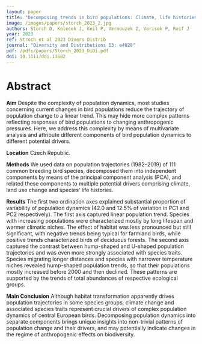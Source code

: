 ```yaml
---
layout: paper
title: "Decomposing trends in bird populations: Climate, life histories and habitat affect different aspects of population change"
image: /images/papers/storch_2023_2.jpg
authors: Storch D, Kolecek J, Keil P, Vermouzek Z, Vorisek P, Reif J
year: 2023
ref: Stroch et al 2023 Divers Distrib
journal: "Diversity and Distributions 13: e4028"
pdf: /pdfs/papers/Storch_2023_DiDi.pdf
doi: 10.1111/ddi.13682
---
```


# Abstract

**Aim** Despite the complexity of population dynamics, most studies concerning current changes in bird populations reduce the trajectory of population change to a linear trend. This may hide more complex patterns reflecting responses of bird populations to changing anthropogenic pressures. Here, we address this complexity by means of multivariate analysis and attribute different components of bird population dynamics to different potential drivers.

**Location** Czech Republic.

**Methods** We used data on population trajectories (1982–2019) of 111 common breeding bird species, decomposed them into independent components by means of the principal component analysis (PCA), and related these components to multiple potential drivers comprising climate, land use change and species' life histories.

**Results** The first two ordination axes explained substantial proportion of variability of population dynamics (42.0 and 12.5% of variation in PC1 and PC2 respectively). The first axis captured linear population trend. Species with increasing populations were characterized mostly by long lifespan and warmer climatic niches. The effect of habitat was less pronounced but still significant, with negative trends being typical for farmland birds, while positive trends characterized birds of deciduous forests. The second axis captured the contrast between hump-shaped and U-shaped population trajectories and was even more strongly associated with species traits. Species migrating longer distances and species with narrower temperature niches revealed hump-shaped population trends, so that their populations mostly increased before 2000 and then declined. These patterns are supported by the trends of total abundances of respective ecological groups.

**Main Conclusion** Although habitat transformation apparently drives population trajectories in some species groups, climate change and associated species traits represent crucial drivers of complex population dynamics of central European birds. Decomposing population dynamics into separate components brings unique insights into non-trivial patterns of population change and their drivers, and may potentially indicate changes in the regime of anthropogenic effects on biodiversity.

